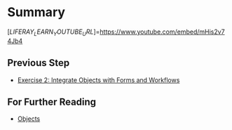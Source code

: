 # Summary

[$LIFERAY_LEARN_YOUTUBE_URL$]=https://www.youtube.com/embed/mHis2v74Jb4 

## Previous Step

* [Exercise 2: Integrate Objects with Forms and Workflows](./exercise-2-integrate-objects-with-forms-and-workflows.md)

## For Further Reading

* [Objects](https://learn.liferay.com/dxp/latest/en/building-applications/objects.html)